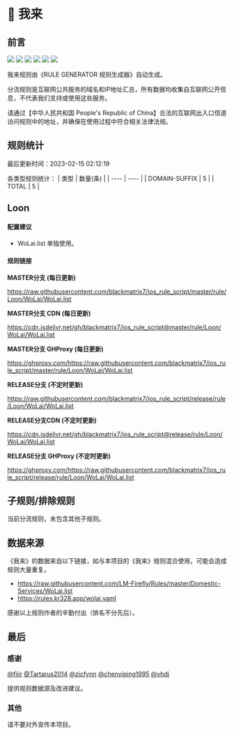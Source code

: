 # 🧸 我来

## 前言

![](https://shields.io/badge/-移除重复规则-ff69b4) ![](https://shields.io/badge/-DOMAIN与DOMAIN--SUFFIX合并-green) ![](https://shields.io/badge/-DOMAIN--SUFFIX间合并-critical) ![](https://shields.io/badge/-DOMAIN与DOMAIN--KEYWORD合并-9cf) ![](https://shields.io/badge/-DOMAIN--SUFFIX与DOMAIN--KEYWORD合并-blue) ![](https://shields.io/badge/-IP--CIDR(6)合并-blueviolet) 

我来规则由《RULE GENERATOR 规则生成器》自动生成。

分流规则是互联网公共服务的域名和IP地址汇总，所有数据均收集自互联网公开信息，不代表我们支持或使用这些服务。

请通过【中华人民共和国 People's Republic of China】合法的互联网出入口信道访问规则中的地址，并确保在使用过程中符合相关法律法规。

## 规则统计

最后更新时间：2023-02-15 02:12:19

各类型规则统计：
| 类型 | 数量(条)  | 
| ---- | ----  |
| DOMAIN-SUFFIX | 5  | 
| TOTAL | 5  | 


## Loon 

#### 配置建议
- WoLai.list 单独使用。

#### 规则链接
**MASTER分支 (每日更新)**

https://raw.githubusercontent.com/blackmatrix7/ios_rule_script/master/rule/Loon/WoLai/WoLai.list

**MASTER分支 CDN (每日更新)**

https://cdn.jsdelivr.net/gh/blackmatrix7/ios_rule_script@master/rule/Loon/WoLai/WoLai.list

**MASTER分支 GHProxy (每日更新)**

https://ghproxy.com/https://raw.githubusercontent.com/blackmatrix7/ios_rule_script/master/rule/Loon/WoLai/WoLai.list

**RELEASE分支 (不定时更新)**

https://raw.githubusercontent.com/blackmatrix7/ios_rule_script/release/rule/Loon/WoLai/WoLai.list

**RELEASE分支CDN (不定时更新)**

https://cdn.jsdelivr.net/gh/blackmatrix7/ios_rule_script@release/rule/Loon/WoLai/WoLai.list

**RELEASE分支 GHProxy (不定时更新)**

https://ghproxy.com/https://raw.githubusercontent.com/blackmatrix7/ios_rule_script/release/rule/Loon/WoLai/WoLai.list

## 子规则/排除规则


当前分流规则，未包含其他子规则。

## 数据来源

《我来》的数据来自以下链接，如与本项目的《我来》规则混合使用，可能会造成规则大量重复。

- https://raw.githubusercontent.com/LM-Firefly/Rules/master/Domestic-Services/WoLai.list
- https://rules.kr328.app/wolai.yaml


感谢以上规则作者的辛勤付出（排名不分先后）。

## 最后

### 感谢

[@fiiir](https://github.com/fiiir) [@Tartarus2014](https://github.com/Tartarus2014) [@zjcfynn](https://github.com/zjcfynn) [@chenyiping1995](https://github.com/chenyiping1995) [@vhdj](https://github.com/vhdj)

提供规则数据源及改进建议。

### 其他

请不要对外宣传本项目。